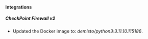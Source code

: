 
#### Integrations

##### CheckPoint Firewall v2
- Updated the Docker image to: *demisto/python3:3.11.10.115186*.



